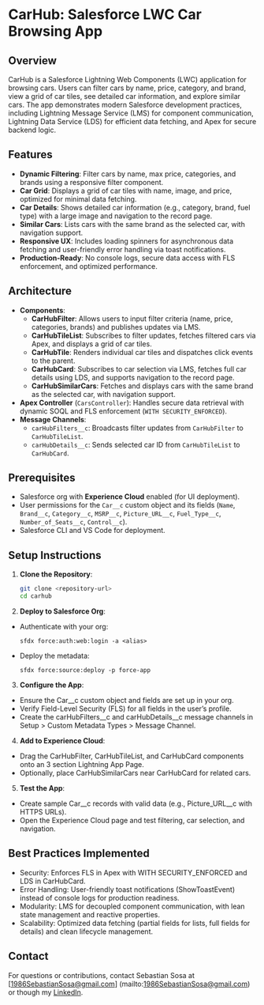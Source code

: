 # CarHub: Salesforce LWC Car Browsing App

## Overview
CarHub is a Salesforce Lightning Web Components (LWC) application for browsing cars. Users can filter cars by name, price, category, and brand, view a grid of car tiles, see detailed car information, and explore similar cars. The app demonstrates modern Salesforce development practices, including Lightning Message Service (LMS) for component communication, Lightning Data Service (LDS) for efficient data fetching, and Apex for secure backend logic.

## Features
- **Dynamic Filtering**: Filter cars by name, max price, categories, and brands using a responsive filter component.
- **Car Grid**: Displays a grid of car tiles with name, image, and price, optimized for minimal data fetching.
- **Car Details**: Shows detailed car information (e.g., category, brand, fuel type) with a large image and navigation to the record page.
- **Similar Cars**: Lists cars with the same brand as the selected car, with navigation support.
- **Responsive UX**: Includes loading spinners for asynchronous data fetching and user-friendly error handling via toast notifications.
- **Production-Ready**: No console logs, secure data access with FLS enforcement, and optimized performance.

## Architecture
- **Components**:
  - **CarHubFilter**: Allows users to input filter criteria (name, price, categories, brands) and publishes updates via LMS.
  - **CarHubTileList**: Subscribes to filter updates, fetches filtered cars via Apex, and displays a grid of car tiles.
  - **CarHubTile**: Renders individual car tiles and dispatches click events to the parent.
  - **CarHubCard**: Subscribes to car selection via LMS, fetches full car details using LDS, and supports navigation to the record page.
  - **CarHubSimilarCars**: Fetches and displays cars with the same brand as the selected car, with navigation support.
- **Apex Controller** (`CarsController`): Handles secure data retrieval with dynamic SOQL and FLS enforcement (`WITH SECURITY_ENFORCED`).
- **Message Channels**:
  - `carHubFilters__c`: Broadcasts filter updates from `CarHubFilter` to `CarHubTileList`.
  - `carHubDetails__c`: Sends selected car ID from `CarHubTileList` to `CarHubCard`.

## Prerequisites
- Salesforce org with **Experience Cloud** enabled (for UI deployment).
- User permissions for the `Car__c` custom object and its fields (`Name`, `Brand__c`, `Category__c`, `MSRP__c`, `Picture_URL__c`, `Fuel_Type__c`, `Number_of_Seats__c`, `Control__c`).
- Salesforce CLI and VS Code for deployment.

## Setup Instructions
1. **Clone the Repository**:
   ```bash
   git clone <repository-url>
   cd carhub
    ```

2. **Deploy to Salesforce Org**:

- Authenticate with your org:
    ```
    sfdx force:auth:web:login -a <alias>
    ```
- Deploy the metadata:
    ```
    sfdx force:source:deploy -p force-app
    ```
3. **Configure the App**:
- Ensure the Car__c custom object and fields are set up in your org.
- Verify Field-Level Security (FLS) for all fields in the user’s profile.
- Create the carHubFilters__c and carHubDetails__c message channels in Setup > Custom Metadata Types > Message Channel.

4. **Add to Experience Cloud**:
- Drag the CarHubFilter, CarHubTileList, and CarHubCard components onto an 3 section Lightning App Page.
- Optionally, place CarHubSimilarCars near CarHubCard for related cars.

5. **Test the App**:
- Create sample Car__c records with valid data (e.g., Picture_URL__c with HTTPS URLs).
- Open the Experience Cloud page and test filtering, car selection, and navigation.

## Best Practices Implemented

- Security: Enforces FLS in Apex with WITH SECURITY_ENFORCED and LDS in CarHubCard.
- Error Handling: User-friendly toast notifications (ShowToastEvent) instead of console logs for production readiness.
- Modularity: LMS for decoupled component communication, with lean state management and reactive properties.
- Scalability: Optimized data fetching (partial fields for lists, full fields for details) and clean lifecycle management.

## Contact
For questions or contributions, contact Sebastian Sosa at [1986SebastianSosa@gmail.com] (mailto:1986SebastianSosa@gmail.com) or though my [LinkedIn](https://www.linkedin.com/in/sebastian-sosa-cinotti/).















